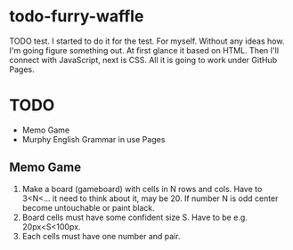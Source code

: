 # todo-furry-waffle
TODO test.
I started to do it for the test. For myself. Without any ideas how. 
I'm going figure something out.
At first glance it based on HTML. Then I'll connect with JavaScript, next is CSS. 
All it is going to work under GitHub Pages.

TODO
====
* Memo Game
* Murphy English Grammar in use Pages

Memo Game
---------
1. Make a board (gameboard) with cells in N rows and cols. Have to 3<N<... it need to think about it, may be 20. If number N is odd center become untouchable or paint black.
2. Board cells must have some confident size S. Have to be e.g. 20px<S<100px.
3. Each cells must have one number and pair.
